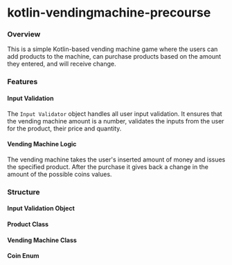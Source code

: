 # kotlin-vendingmachine-precourse
### Overview
This is a simple Kotlin-based vending machine game where the users can add products to the machine, can purchase products based on the amount they entered, and will receive change.

### Features
#### Input Validation
The `Input Validator` object handles all user input validation. It ensures that the vending machine amount is a number, validates the inputs from the user for the product, their price and quantity. 
#### Vending Machine Logic
The vending machine takes the user's inserted amount of money and issues the specified product. After the purchase it gives back a change in the amount of the possible coins values.

### Structure
#### Input Validation Object
#### Product Class
#### Vending Machine Class
#### Coin Enum

